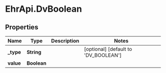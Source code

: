 # EhrApi.DvBoolean

## Properties

Name | Type | Description | Notes
------------ | ------------- | ------------- | -------------
**_type** | **String** |  | [optional] [default to &#39;DV_BOOLEAN&#39;]
**value** | **Boolean** |  | 


